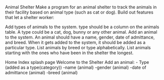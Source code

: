 Animal Shelter
Make a program for an animal shelter to track the animals in their facility based on animal type (such as cat or dog). Build out features that let a shelter worker:

Add types of animals to the system. type should be a column on the animals table. A type could be a cat, dog, bunny or any other animal.
Add an animal to the system. An animal should have a name, gender, date of admittance, and breed. When it gets added to the system, it should be added as a particular type.
List animals by breed or type alphabetically.
List animals starting with the ones who have been in the shelter the longest.

Home Index 
  splash page
  Welcome to the Shelter
  Add an animal: 
    - Type (added as a type(category))
    -name (animal)
    -gender (animal)
    -date of admittance (animal)
    -breed (animal)

